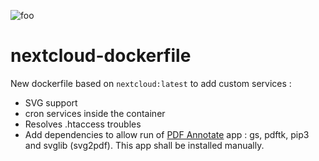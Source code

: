 ![foo](https://github.com/vincowl/nextcloud-dockerfile/actions/workflows/dockerhub.yml/badge.svg)
# nextcloud-dockerfile
New dockerfile based on `nextcloud:latest` to add custom services :
* SVG support
* cron services inside the container
* Resolves .htaccess troubles
* Add dependencies to allow run of [PDF Annotate](https://gitlab.com/nextcloud-other/nextcloud-annotate.git) app : gs, pdftk, pip3 and svglib (svg2pdf). This app shall be installed manually.
